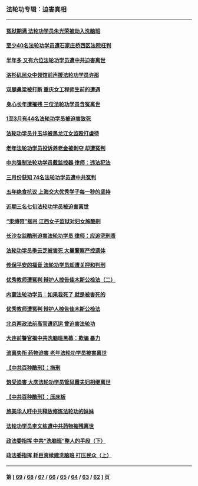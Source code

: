 ### 法轮功专辑：迫害真相
---
#### [冤狱期满 法轮功学员朱光荣被劫入洗脑班](../../pages/nf4379/n13708358.md?04200430) 
#### [至少40名法轮功学员遭石家庄桥西区法院枉判](../../pages/nf4379/n13713749.md?04200430) 
#### [半年多 又有六位法轮功学员遭中共迫害离世](../../pages/nf4379/n13712382.md?04200430) 
#### [洛杉矶民众中领馆前声援法轮功学员许那](../../pages/nf4379/n13710251.md?04200430) 
#### [双腿鼻梁被打断 重庆女工程师生前的遭遇](../../pages/nf4379/n13709854.md?04200430) 
#### [身心长年遭摧残 三位法轮功学员含冤离世](../../pages/nf4379/n13692679.md?04200430) 
#### [1至3月有44名法轮功学员被迫害致死](../../pages/nf4379/n13704649.md?04200430) 
#### [法轮功学员井玉华被黑龙江女监殴打虐待](../../pages/nf4379/n13709102.md?04200430) 
#### [老年法轮功学员投诉养老金被剥夺 却遭冤判](../../pages/nf4379/n13697069.md?04200430) 
#### [中共强制法轮功学员戴监控器 律师：违法犯法](../../pages/nf4379/n13699665.md?04200430) 
#### [三月份获知 74名法轮功学员遭中共冤判](../../pages/nf4379/n13694951.md?04200430) 
#### [五年绝食抗议 上海交大优秀学子每一秒的坚持](../../pages/nf4379/n13669136.md?04200430) 
#### [近期三名七旬法轮功学员被迫害离世](../../pages/nf4379/n13688715.md?04200430) 
#### [“束缚带”捆吊 江西女子监狱对妇女施酷刑](../../pages/nf4379/n13682860.md?04200430) 
#### [长沙女监酷刑迫害法轮功学员 律师：应追究刑责](../../pages/nf4379/n13684077.md?04200430) 
#### [法轮功学员季云芝被害死 大量警察严控遗体](../../pages/nf4379/n13683424.md?04200430) 
#### [传保平安的福音 法轮功学员却遭关押和判刑](../../pages/nf4379/n13678842.md?04200430) 
#### [优秀教师遭冤判 辩护人控告佳木斯公检法（二）](../../pages/nf4379/n13672516.md?04200430) 
#### [内蒙法轮功学员：如果我死了 就是被害死的](../../pages/nf4379/n13672964.md?04200430) 
#### [优秀教师遭冤判 辩护人控告佳木斯公检法](../../pages/nf4379/n13667637.md?04200430) 
#### [北京两政法前高官遭厄运 曾迫害法轮功](../../pages/nf4379/n13664915.md?04200430) 
#### [大连前警官揭中共洗脑班黑幕：欺骗 暴力](../../pages/nf4379/n13662506.md?04200430) 
#### [流离失所 药物迫害 老年法轮功学员被害离世](../../pages/nf4379/n13660094.md?04200430) 
#### [【中共百种酷刑】：拖刑](../../pages/nf4379/n13656048.md?04200430) 
#### [饱受迫害 大庆法轮功学员管凤霞夫妇相继离世](../../pages/nf4379/n13653590.md?04200430) 
#### [【中共百种酷刑】：压床板](../../pages/nf4379/n13647678.md?04200430) 
#### [旅美华人吁中共释放修炼法轮功的妹妹](../../pages/nf4379/n13650621.md?04200430) 
#### [法轮功学员李文栋遭中共药物摧残离世](../../pages/nf4379/n13645413.md?04200430) 
#### [政法委指挥 中共“洗脑班”整人的手段（下）](../../pages/nf4379/n13642928.md?04200430) 
#### [政法委指挥 耗巨资续建洗脑班 打压民众（上）](../../pages/nf4379/n13636730.md?04200430) 

---
#### 第 [ [69](./69.md?04200430) / [68](./68.md?04200430) / [67](./67.md?04200430) / [66](./66.md?04200430) / [65](./65.md?04200430) / [64](./64.md?04200430) / [63](./63.md?04200430) / [62](./62.md?04200430) ] 页
